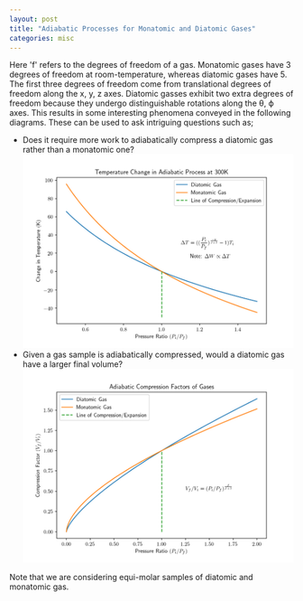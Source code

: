 ```yaml
---
layout: post
title: "Adiabatic Processes for Monatomic and Diatomic Gases"
categories: misc
---
```


Here 'f' refers to the degrees of freedom of a gas. Monatomic gases have 3 degrees of freedom at room-temperature, whereas diatomic gases have 5. The first three degrees of freedom come from translational degrees of freedom along the x, y, z axes. Diatomic gasses exhibit two extra degrees of freedom because they undergo distinguishable rotations along the θ, ϕ axes. This results in some interesting phenomena conveyed in the following diagrams. These can be used to ask intriguing questions such as;

- Does it require more work to adiabatically compress a diatomic gas rather than a monatomic one? 
![Temperature Change](/jupyter/temperaturechange-plot.png)
- Given a gas sample is adiabatically compressed, would a diatomic gas have a larger final volume?
![Compression Factors](/jupyter/compressionfactors-plot.png)

Note that we are considering equi-molar samples of diatomic and monatomic gas.